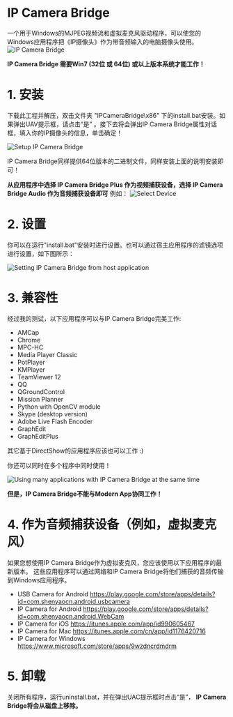 # IP Camera Bridge

一个用于Windows的MJPEG视频流和虚拟麦克风驱动程序，可以使您的Windows应用程序把《IP摄像头》作为带音频输入的电脑摄像头使用。
![IP Camera Bridge](/Snapshots/main.jpg)

**IP Camera Bridge 需要Win7 (32位 或 64位) 或以上版本系统才能工作！**

# 1. 安装

下载此工程并解压，双击文件夹 "IPCameraBridge\x86" 下的install.bat安装。如果弹出UAV提示框，请点击“是” 。接下去将会弹出IP Camera Bridge属性对话框，填入你的IP摄像头的信息，单击确定！

![Setup IP Camera Bridge](/Snapshots/cfg-zh.png)

IP Camera Bridge同样提供64位版本的二进制文件，同样安装上面的说明安装即可！

**从应用程序中选择 IP Camera Bridge Plus 作为视频捕获设备，选择 IP Camera Bridge Audio 作为音频捕获设备即可**
例如：
![Select Device](/Snapshots/device_sel.png)

# 2. 设置

你可以在运行"install.bat"安装时进行设置。也可以通过宿主应用程序的滤镜选项进行设置，如下图所示：

![Setting IP Camera Bridge from host application](/Snapshots/filter-settings.png)

# 3. 兼容性

经过我的测试，以下应用程序可以与IP Camera Bridge完美工作:
* AMCap
* Chrome
* MPC-HC
* Media Player Classic
* PotPlayer
* KMPlayer
* TeamViewer 12
* QQ
* QGroundControl
* Mission Planner
* Python with OpenCV module
* Skype (desktop version)
* Adobe Live Flash Encoder
* GraphEdit
* GraphEditPlus

其它基于DirectShow的应用程序应该也可以工作 :)

你还可以同时在多个程序中同时使用！

![Using many applications with IP Camera Bridge at the same time](/Snapshots/multi-apps.png)

**但是，IP Camera Bridge不能与Modern App协同工作！**

# 4. 作为音频捕获设备（例如，虚拟麦克风）

如果您想使用IP Camera Bridge作为虚拟麦克风，您应该使用以下应用程序的最新版本。 这些应用程序可以通过网络和IP Camera Bridge将他们捕获的音频传输到Windows应用程序。

* USB Camera for Android https://play.google.com/store/apps/details?id=com.shenyaocn.android.usbcamera
* IP Camera for Android https://play.google.com/store/apps/details?id=com.shenyaocn.android.WebCam
* IP Camera for iOS https://itunes.apple.com/app/id990605467
* IP Camera for Mac https://itunes.apple.com/cn/app/id1176420716
* IP Camera for Windows https://www.microsoft.com/store/apps/9wzdncrdmdrm

# 5. 卸载

关闭所有程序，运行uninstall.bat，并在弹出UAC提示框时点击“是”， **IP Camera Bridge将会从磁盘上移除。**
